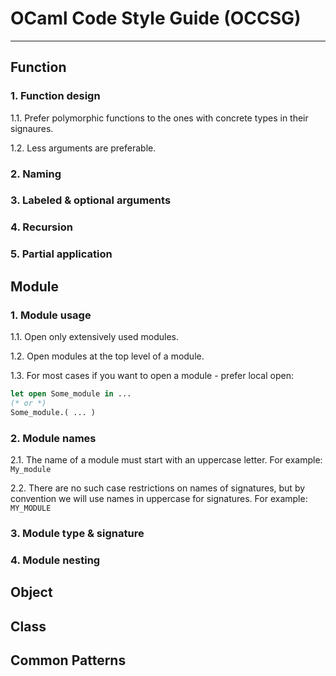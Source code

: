 # OCaml Code Style Guide (OCCSG)
---
## Function
### 1. Function design
1.1. Prefer polymorphic functions to the ones with concrete types in their signaures.

1.2. Less arguments are preferable.

### 2. Naming

### 3. Labeled & optional arguments

### 4. Recursion

### 5. Partial application


## Module

### 1. Module usage

1.1. Open only extensively used modules.

1.2. Open modules at the top level of a module.

1.3. For most cases if you want to open a module - prefer local open:

```ocaml
let open Some_module in ...
(* or *)
Some_module.( ... )
```

### 2. Module names
2.1. The name of a module must start with an uppercase letter. For example: ```My_module```

2.2. There are no such case restrictions on names of signatures, but by convention we will use names in uppercase for signatures. For example: ```MY_MODULE```
### 3. Module type & signature
### 4. Module nesting

## Object
## Class
## Common Patterns

